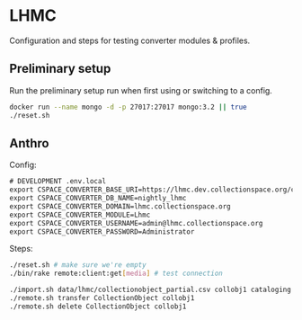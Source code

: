 # LHMC

Configuration and steps for testing converter modules & profiles.

## Preliminary setup

Run the preliminary setup run when first using or switching to a config.

```bash
docker run --name mongo -d -p 27017:27017 mongo:3.2 || true
./reset.sh
```

## Anthro

Config:

```txt
# DEVELOPMENT .env.local
export CSPACE_CONVERTER_BASE_URI=https://lhmc.dev.collectionspace.org/cspace-services
export CSPACE_CONVERTER_DB_NAME=nightly_lhmc
export CSPACE_CONVERTER_DOMAIN=lhmc.collectionspace.org
export CSPACE_CONVERTER_MODULE=Lhmc
export CSPACE_CONVERTER_USERNAME=admin@lhmc.collectionspace.org
export CSPACE_CONVERTER_PASSWORD=Administrator
```

Steps:

```bash
./reset.sh # make sure we're empty
./bin/rake remote:client:get[media] # test connection

./import.sh data/lhmc/collectionobject_partial.csv collobj1 cataloging
./remote.sh transfer CollectionObject collobj1
./remote.sh delete CollectionObject collobj1
```
